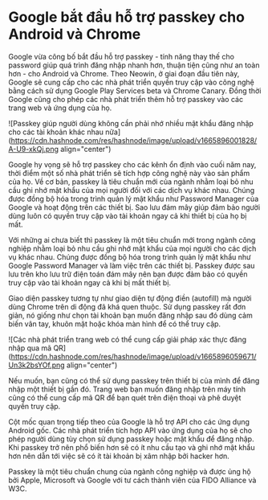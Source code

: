 # Google bắt đầu hỗ trợ passkey cho Android và Chrome

Google vừa công bố bắt đầu hỗ trợ passkey - tính năng thay thế cho password giúp quá trình đăng nhập nhanh hơn, thuận tiện cũng như an toàn hơn - cho Android và Chrome.
Theo Neowin, ở giai đoạn đầu tiên này, Google sẽ cung cấp cho các nhà phát triển quyền truy cập vào công nghệ bằng cách sử dụng Google Play Services beta và Chrome Canary. Đồng thời Google cũng cho phép các nhà phát triển thêm hỗ trợ passkey vào các trang web và ứng dụng của họ.

![Passkey giúp người dùng không cần phải nhớ nhiều mật khẩu đăng nhập cho các tài khoản khác nhau nữa](https://cdn.hashnode.com/res/hashnode/image/upload/v1665896001828/A-U9-xkQj.png align="center")

Google hy vọng sẽ hỗ trợ passkey cho các kênh ổn định vào cuối năm nay, thời điểm một số nhà phát triển sẽ tích hợp công nghệ này vào sản phẩm của họ. Về cơ bản, passkey là tiêu chuẩn mới của ngành nhằm loại bỏ nhu cầu ghi nhớ mật khẩu của mọi người đối với các dịch vụ khác nhau. Chúng được đồng bộ hóa trong trình quản lý mật khẩu như Password Manager của Google và hoạt động trên các thiết bị. Sao lưu đám mây giúp đảm bảo người dùng luôn có quyền truy cập vào tài khoản ngay cả khi thiết bị của họ bị mất.

Với những ai chưa biết thì passkey là một tiêu chuẩn mới trong ngành công nghiệp nhằm loại bỏ nhu cầu ghi nhớ mật khẩu của mọi người cho các dịch vụ khác nhau. Chúng được đồng bộ hóa trong trình quản lý mật khẩu như Google Password Manager và làm việc trên các thiết bị. Passkey được sau lưu trên kho lưu trữ điện toán đám mây nên bạn được đảm bảo có quyền truy cập vào tài khoản ngay cả khi bị mất thiết bị.

Giao diện passkey tương tự như giao diện tự động điền (autofill) mà người dùng Chrome trên di động đã khá quen thuộc. Sử dụng passkey rất đơn giản, nó giống như chọn tài khoản bạn muốn đăng nhập sau đó dùng cảm biến vân tay, khuôn mặt hoặc khóa màn hình để có thể truy cập.

![Các nhà phát triển trang web có thể cung cấp giải pháp xác thực đăng nhập qua mã QR](https://cdn.hashnode.com/res/hashnode/image/upload/v1665896059671/Un3k2bsYOf.png align="center")

Nếu muốn, bạn cũng có thể sử dụng passkey trên thiết bị của mình để đăng nhập một thiết bị gần đó. Trang web bạn muốn đăng nhập trên máy tính cũng có thể cung cấp mã QR để bạn quét trên điện thoại và phê duyệt quyền truy cập.

Cột mốc quan trọng tiếp theo của Google là hỗ trợ API cho các ứng dụng Android gốc. Các nhà phát triển tích hợp API vào ứng dụng của họ sẽ cho phép người dùng tùy chọn sử dụng passkey hoặc mật khẩu để đăng nhập. Khi passkey trở nên phổ biến hơn sẽ có ít nhu cầu tạo và ghi nhớ mật khẩu hơn nên dẫn tới việc sẽ có ít tài khoản bị xâm nhập bởi hacker hơn.

Passkey là một tiêu chuẩn chung của ngành công nghiệp và được ủng hộ bởi Apple, Microsoft và Google với tư cách thành viên của FIDO Alliance và W3C.
